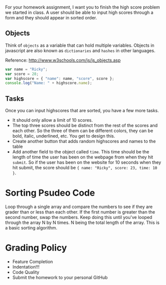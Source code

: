 For your homework assignment, I want you to finish the high score problem we started in class. A user should be able to input high scores through a form and they should appear in sorted order.


## Objects
Think of `objects` as a variable that can hold multiple variables. Objects in javascript are also known as `dictionaries` and `hashes` in other languages.

Reference: http://www.w3schools.com/js/js_objects.asp

```javascript
var name = "Ricky";
var score = 28;
var highscore = { "name": name, "score", score }; 
console.log("Name: " + highscore.name);
```


## Tasks
Once you can input highscores that are sorted, you have a few more tasks.

* It should only allow a limit of 10 scores.
* The top three scores should be distinct from the rest of the scores and each other. So the three of them can be different colors, they can be bold, italic, underlined, etc. You get to design this.
* Create another button that adds random highscores and names to the table
* Add another field to the object called `time`. This time should be the length of time the user has been on the webpage from when they hit `submit`. So if the user has been on the website for 10 seconds when they hit submit, the score should be `{ name: "Ricky", score: 23, time: 10 }`.

# Sorting Psudeo Code
Loop through a single array and compare the numbers to see if they are grader than or less than each other. If the first number is greater than the second number, swap the numbers. Keep doing this until you've looped through the array N by N times. N being the total length of the array. This is a basic sorting algorithm.


# Grading Policy

* Feature Completion
* Indentation!!!
* Code Quality
* Submit the homework to your personal GitHub